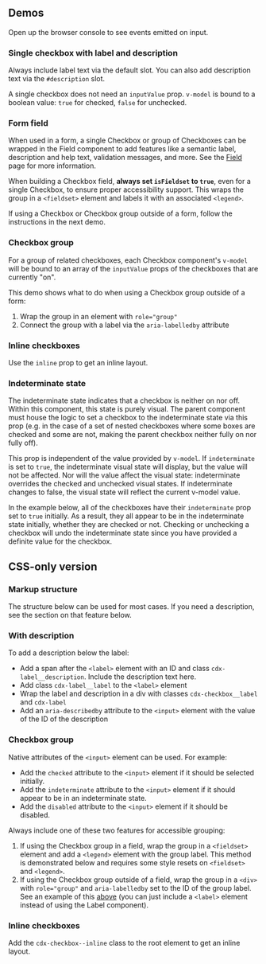<script setup>
import CheckboxGroup from '@/../component-demos/checkbox/examples/CheckboxGroup.vue';
import InlineCheckboxes from '@/../component-demos/checkbox/examples/InlineCheckboxes.vue';
import IndeterminateState from '@/../component-demos/checkbox/examples/IndeterminateState.vue';
import CheckboxWithDescription from '@/../component-demos/checkbox/examples/CheckboxWithDescription.vue';
import CheckboxField from '@/../component-demos/checkbox/examples/CheckboxField.vue';
</script>

## Demos

Open up the browser console to see events emitted on input.

### Single checkbox with label and description

Always include label text via the default slot. You can also add description text via the
`#description` slot.

A single checkbox does not need an `inputValue` prop. `v-model` is bound to a
boolean value: `true` for checked, `false` for unchecked.

<cdx-demo-wrapper :force-controls="true">
<template v-slot:demo>
	<checkbox-with-description />
</template>

<template v-slot:code>

:::code-group

<<< @/../component-demos/checkbox/examples/CheckboxWithDescription.vue [NPM]

<<< @/../component-demos/checkbox/examples-mw/CheckboxWithDescription.vue [MediaWiki]

:::

</template>
</cdx-demo-wrapper>


### Form field

When used in a form, a single Checkbox or group of Checkboxes can be wrapped in the Field component
to add features like a semantic label, description and help text, validation messages, and more.
See the [Field](./field.md) page for more information.

When building a Checkbox field, **always set `isFieldset` to `true`**, even for a single Checkbox,
to ensure proper accessibility support. This wraps the group in a `<fieldset>` element and labels it
with an associated `<legend>`.

If using a Checkbox or Checkbox group outside of a form, follow the instructions in the next demo.

<cdx-demo-wrapper :allow-link-styles="true">
<template v-slot:demo>
	<checkbox-field />
</template>

<template v-slot:code>

:::code-group

<<< @/../component-demos/checkbox/examples/CheckboxField.vue [NPM]

<<< @/../component-demos/checkbox/examples-mw/CheckboxField.vue [MediaWiki]

:::

</template>
</cdx-demo-wrapper>

### Checkbox group

For a group of related checkboxes, each Checkbox component's `v-model` will be bound to an array of
the `inputValue` props of the checkboxes that are currently "on".

This demo shows what to do when using a Checkbox group outside of a form:
1. Wrap the group in an element with `role="group"`
2. Connect the group with a label via the `aria-labelledby` attribute

<cdx-demo-wrapper :force-reset="true">
<template v-slot:demo>
	<checkbox-group />
</template>

<template v-slot:code>

:::code-group

<<< @/../component-demos/checkbox/examples/CheckboxGroup.vue [NPM]

<<< @/../component-demos/checkbox/examples-mw/CheckboxGroup.vue [MediaWiki]

:::

</template>
</cdx-demo-wrapper>

### Inline checkboxes

Use the `inline` prop to get an inline layout.

<cdx-demo-wrapper>
<template v-slot:demo>
	<inline-checkboxes />
</template>

<template v-slot:code>

:::code-group

<<< @/../component-demos/checkbox/examples/InlineCheckboxes.vue [NPM]

<<< @/../component-demos/checkbox/examples-mw/InlineCheckboxes.vue [MediaWiki]

:::

</template>
</cdx-demo-wrapper>

### Indeterminate state

The indeterminate state indicates that a checkbox is neither on nor off. Within this component, this
state is purely visual. The parent component must house the logic to set a checkbox to the
indeterminate state via this prop (e.g. in the case of a set of nested checkboxes where some boxes
are checked and some are not, making the parent checkbox neither fully on nor fully off).

This prop is independent of the value provided by `v-model`. If `indeterminate` is set to `true`,
the indeterminate visual state will display, but the value will not be affected. Nor will the value
affect the visual state: indeterminate overrides the checked and unchecked visual states. If
indeterminate changes to false, the visual state will reflect the current v-model value.

In the example below, all of the checkboxes have their `indeterminate` prop set to `true` initially.
As a result, they all appear to be in the indeterminate state initially, whether they are checked or
not. Checking or unchecking a checkbox will undo the indeterminate state since you have provided
a definite value for the checkbox.

<cdx-demo-wrapper :force-reset="true">
<template v-slot:demo>
	<indeterminate-state />
</template>

<template v-slot:code>

:::code-group

<<< @/../component-demos/checkbox/examples/IndeterminateState.vue [NPM]

<<< @/../component-demos/checkbox/examples-mw/IndeterminateState.vue [MediaWiki]

:::

</template>
</cdx-demo-wrapper>

## CSS-only version

### Markup structure

The structure below can be used for most cases. If you need a description, see the section on that
feature below.

<cdx-demo-wrapper>
<template v-slot:demo>
	<span class="cdx-checkbox">
		<input id="checkbox-css-only-1" class="cdx-checkbox__input" type="checkbox">
		<span class="cdx-checkbox__icon"></span>
		<label class="cdx-checkbox__label" for="checkbox-css-only-1">
			Checkbox 1
		</label>
	</span>
</template>
<template v-slot:code>

```html
<span class="cdx-checkbox">
	<!-- <input> element with id, type, and any other necessary attributes.
	The actual input is visually hidden. -->
	<input id="checkbox-css-only-1" class="cdx-checkbox__input" type="checkbox">
	<!-- Empty span that will be styled to look like a checkbox input. -->
	<span class="cdx-checkbox__icon"></span>
	<!-- Label with `for` attribute matching the input's id. -->
	<label class="cdx-checkbox__label" for="checkbox-css-only-1">
		Checkbox 1
	</label>
</span>
```

</template>
</cdx-demo-wrapper>

### With description

To add a description below the label:
- Add a span after the `<label>` element with an ID and class `cdx-label__description`. Include the
  description text here.
- Add class `cdx-label__label` to the `<label>` element
- Wrap the label and description in a div with classes `cdx-checkbox__label` and `cdx-label`
- Add an `aria-describedby` attribute to the `<input>` element with the value of the ID of the
  description

<cdx-demo-wrapper>
<template v-slot:demo>
	<span class="cdx-checkbox">
		<input id="checkbox-description-css-only-1" class="cdx-checkbox__input" type="checkbox" aria-describedby="cdx-description-css-1">
		<span class="cdx-checkbox__icon"></span>
		<div class="cdx-checkbox__label cdx-label">
			<label for="checkbox-description-css-only-1" class="cdx-label__label">
				Send password reset emails only when both email address and username are provided.
			</label>
			<span id="cdx-description-css-1" class="cdx-label__description">
				This improves privacy and helps prevent unsolicited emails.
			</span>
		</div>
	</span>
</template>
<template v-slot:code>

```html
<span class="cdx-checkbox">
	<input id="checkbox-description-css-only-1" class="cdx-checkbox__input" type="checkbox" aria-describedby="cdx-description-css-1">
	<span class="cdx-checkbox__icon"></span>
	<div class="cdx-checkbox__label cdx-label">
		<label for="checkbox-description-css-only-1" class="cdx-label__label">
			Send password reset emails only when both email address and username are provided.
		</label>
		<span id="cdx-description-css-1" class="cdx-label__description">
			This improves privacy and helps prevent unsolicited emails.
		</span>
	</div>
</span>
```

</template>
</cdx-demo-wrapper>

### Checkbox group

Native attributes of the `<input>` element can be used. For example:
- Add the `checked` attribute to the `<input>` element if it should be selected initially.
- Add the `indeterminate` attribute to the `<input>` element if it should appear to be in an
  indeterminate state.
- Add the `disabled` attribute to the `<input>` element if it should be disabled.

Always include one of these two features for accessible grouping:
1. If using the Checkbox group in a field, wrap the group in a `<fieldset>` element and add a
  `<legend>` element with the group label. This method is demonstrated below and requires some
  style resets on `<fieldset>` and `<legend>`.
2. If using the Checkbox group outside of a field, wrap the group in a `<div>` with `role="group"`
  and `aria-labelledby` set to the ID of the group label. See an example of this
  [above](#checkbox-group) (you can just include a `<label>` element instead of using the Label
  component).

<cdx-demo-wrapper :force-reset="true">
<template v-slot:demo>
	<fieldset class="cdx-demo-css-checkbox-group">
		<legend>
			CSS-only Checkbox group demo
		</legend>
		<span class="cdx-checkbox">
			<input id="checkbox-group-css-only-1" class="cdx-checkbox__input" type="checkbox">
			<span class="cdx-checkbox__icon"></span>
			<label class="cdx-checkbox__label" for="checkbox-group-css-only-1">
				Checkbox 1
			</label>
		</span>
		<span class="cdx-checkbox">
			<input id="checkbox-group-css-only-2" class="cdx-checkbox__input" type="checkbox" checked>
			<span class="cdx-checkbox__icon"></span>
			<label class="cdx-checkbox__label" for="checkbox-group-css-only-2">
				Checkbox 2 (initially selected)
			</label>
		</span>
		<span class="cdx-checkbox">
			<input id="checkbox-group-css-only-3" class="cdx-checkbox__input" type="checkbox">
			<span class="cdx-checkbox__icon"></span>
			<label class="cdx-checkbox__label" for="checkbox-group-css-only-3">
				Checkbox 3, which has a very long label that spans onto a second line to demonstrate what happens when text wraps
			</label>
		</span>
		<span class="cdx-checkbox">
			<input id="checkbox-group-css-only-4" class="cdx-checkbox__input" type="checkbox" indeterminate>
			<span class="cdx-checkbox__icon"></span>
			<label class="cdx-checkbox__label" for="checkbox-group-css-only-4">
				Checkbox 4 (initially indeterminate)
			</label>
		</span>
		<span class="cdx-checkbox">
			<input id="checkbox-group-css-only-5" class="cdx-checkbox__input" type="checkbox" disabled>
			<span class="cdx-checkbox__icon"></span>
			<label class="cdx-checkbox__label" for="checkbox-group-css-only-5">
				Checkbox 5 (disabled)
			</label>
		</span>
		<span class="cdx-checkbox">
			<input id="checkbox-group-css-only-6" class="cdx-checkbox__input" type="checkbox" checked disabled>
			<span class="cdx-checkbox__icon"></span>
			<label class="cdx-checkbox__label" for="checkbox-group-css-only-6">
				Checkbox 6 (initially selected, disabled)
			</label>
		</span>
	</fieldset>
</template>
<template v-slot:code>

```html
<fieldset class="cdx-demo-css-checkbox-group">
	<legend>
		CSS-only Checkbox group demo
	</legend>
	<span class="cdx-checkbox">
		<input id="checkbox-group-css-only-1" class="cdx-checkbox__input" type="checkbox">
		<span class="cdx-checkbox__icon"></span>
		<label class="cdx-checkbox__label" for="checkbox-group-css-only-1">
			Checkbox 1
		</label>
	</span>
	<span class="cdx-checkbox">
		<input id="checkbox-group-css-only-2" class="cdx-checkbox__input" type="checkbox" checked>
		<span class="cdx-checkbox__icon"></span>
		<label class="cdx-checkbox__label" for="checkbox-group-css-only-2">
			Checkbox 2 (initially selected)
		</label>
	</span>
	<span class="cdx-checkbox">
		<input id="checkbox-group-css-only-3" class="cdx-checkbox__input" type="checkbox">
		<span class="cdx-checkbox__icon"></span>
		<label class="cdx-checkbox__label" for="checkbox-group-css-only-3">
			Checkbox 3, which has a very long label that spans onto a second line to demonstrate what happens when text wraps
		</label>
	</span>
	<span class="cdx-checkbox">
		<input id="checkbox-group-css-only-4" class="cdx-checkbox__input" type="checkbox" indeterminate>
		<span class="cdx-checkbox__icon"></span>
		<label class="cdx-checkbox__label" for="checkbox-group-css-only-4">
			Checkbox 4 (initially indeterminate)
		</label>
	</span>
	<span class="cdx-checkbox">
		<input id="checkbox-group-css-only-5" class="cdx-checkbox__input" type="checkbox" disabled>
		<span class="cdx-checkbox__icon"></span>
		<label class="cdx-checkbox__label" for="checkbox-group-css-only-5">
			Checkbox 5 (disabled)
		</label>
	</span>
	<span class="cdx-checkbox">
		<input id="checkbox-group-css-only-6" class="cdx-checkbox__input" type="checkbox" checked disabled>
		<span class="cdx-checkbox__icon"></span>
		<label class="cdx-checkbox__label" for="checkbox-group-css-only-6">
			Checkbox 6 (initially selected, disabled)
		</label>
	</span>
</fieldset>
```

```less
@import ( reference ) '@wikimedia/codex-design-tokens/theme-wikimedia-ui.less';

.cdx-demo-css-checkbox-group {
	// Reset fieldset styles.
	border: 0;
	padding: 0;

	legend {
		margin-bottom: @spacing-25;
		// Reset legend padding.
		padding: 0;
		font-weight: @font-weight-bold;
	}
}
```

</template>
</cdx-demo-wrapper>

### Inline checkboxes

Add the `cdx-checkbox--inline` class to the root element to get an inline layout.

<cdx-demo-wrapper>
<template v-slot:demo>
	<span class="cdx-checkbox cdx-checkbox--inline">
		<input id="checkbox-group-inline-css-only-1" class="cdx-checkbox__input" type="checkbox">
		<span class="cdx-checkbox__icon"></span>
		<label class="cdx-checkbox__label" for="checkbox-group-inline-css-only-1">
			Checkbox 1
		</label>
	</span>
	<span class="cdx-checkbox cdx-checkbox--inline">
		<input id="checkbox-group-inline-css-only-2" class="cdx-checkbox__input" type="checkbox">
		<span class="cdx-checkbox__icon"></span>
		<label class="cdx-checkbox__label" for="checkbox-group-inline-css-only-2">
			Checkbox 2
		</label>
	</span>
</template>
<template v-slot:code>

```html
<span class="cdx-checkbox cdx-checkbox--inline">
	<input id="checkbox-group-inline-css-only-1" class="cdx-checkbox__input" type="checkbox">
	<span class="cdx-checkbox__icon"></span>
	<label class="cdx-checkbox__label" for="checkbox-group-inline-css-only-1">
		Checkbox 1
	</label>
</span>
<span class="cdx-checkbox cdx-checkbox--inline">
	<input id="checkbox-group-inline-css-only-2" class="cdx-checkbox__input" type="checkbox">
	<span class="cdx-checkbox__icon"></span>
	<label class="cdx-checkbox__label" for="checkbox-group-inline-css-only-2">
		Checkbox 2
	</label>
</span>
```

</template>
</cdx-demo-wrapper>

<style lang="less" scoped>
@import ( reference ) '@wikimedia/codex-design-tokens/theme-wikimedia-ui.less';

:deep( .cdx-demo-css-checkbox-group ) {
	// Reset fieldset styles.
	border: 0;
	padding: 0;

	legend {
		margin-bottom: @spacing-25;
		padding: 0;
		font-weight: @font-weight-bold;
	}
}
</style>
